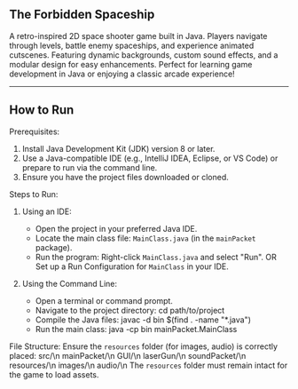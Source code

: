 ## **The Forbidden Spaceship**

A retro-inspired 2D space shooter game built in Java. Players navigate through levels, battle enemy spaceships, and experience animated cutscenes. Featuring dynamic backgrounds, custom sound effects, and a modular design for easy enhancements. Perfect for learning game development in Java or enjoying a classic arcade experience!

---

## How to Run

Prerequisites:
1. Install Java Development Kit (JDK) version 8 or later.
2. Use a Java-compatible IDE (e.g., IntelliJ IDEA, Eclipse, or VS Code) or prepare to run via the command line.
3. Ensure you have the project files downloaded or cloned.

Steps to Run:

1. Using an IDE:
   - Open the project in your preferred Java IDE.
   - Locate the main class file: `MainClass.java` (in the `mainPacket` package).
   - Run the program:
     Right-click `MainClass.java` and select "Run".
     OR
     Set up a Run Configuration for `MainClass` in your IDE.

2. Using the Command Line:
   - Open a terminal or command prompt.
   - Navigate to the project directory:
     cd path/to/project
   - Compile the Java files:
     javac -d bin $(find . -name "*.java")
   - Run the main class:
     java -cp bin mainPacket.MainClass

File Structure:
Ensure the `resources` folder (for images, audio) is correctly placed:
src/\n
  mainPacket/\n
  GUI/\n
  laserGun/\n
  soundPacket/\n
resources/\n
  images/\n
  audio/\n
The `resources` folder must remain intact for the game to load assets.
